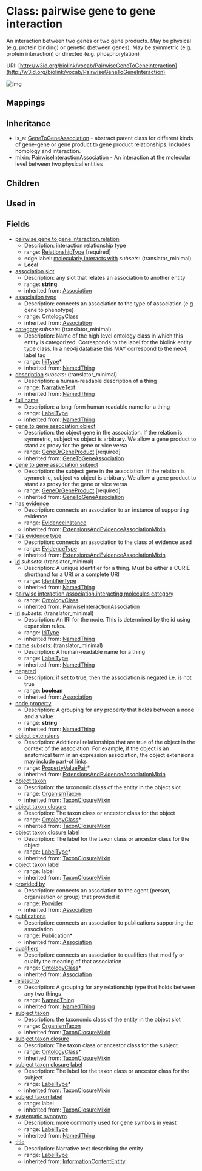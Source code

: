 # Class: pairwise gene to gene interaction


An interaction between two genes or two gene products. May be physical (e.g. protein binding) or genetic (between genes). May be symmetric (e.g. protein interaction) or directed (e.g. phosphorylation)

URI: [http://w3id.org/biolink/vocab/PairwiseGeneToGeneInteraction](http://w3id.org/biolink/vocab/PairwiseGeneToGeneInteraction)

![img](http://yuml.me/diagram/nofunky;dir:TB/class/\[PairwiseGeneToGeneInteraction|name(i):label_type%20%3F;category(i):iri_type%20*;node_property(i):string%20%3F;iri(i):iri_type%20%3F;full_name(i):label_type%20%3F;description(i):narrative_text%20%3F;systematic_synonym(i):label_type%20%3F;title(i):label_type%20%3F;subject_taxon_closure_label(i):label_type%20*;object_taxon_closure_label(i):label_type%20*;has_evidence(i):evidence_instance%20%3F;negated(i):boolean%20%3F;association_slot(i):string%20%3F;id(i):identifier_type%20%3F]-%20interacting%20molecules%20category(i)%20%3F>\[OntologyClass],%20\[PairwiseGeneToGeneInteraction]-%20object(i)>\[MolecularEntity],%20\[PairwiseGeneToGeneInteraction]-%20subject(i)>\[MolecularEntity],%20\[PairwiseGeneToGeneInteraction]-%20provided%20by(i)%20%3F>\[Provider],%20\[PairwiseGeneToGeneInteraction]-%20publications(i)%20*>\[Publication],%20\[PairwiseGeneToGeneInteraction]-%20qualifiers(i)%20*>\[OntologyClass],%20\[PairwiseGeneToGeneInteraction]-%20association%20type(i)%20%3F>\[OntologyClass],%20\[PairwiseGeneToGeneInteraction]-%20has%20evidence%20type(i)%20%3F>\[EvidenceType],%20\[PairwiseGeneToGeneInteraction]-%20object%20extensions(i)%20*>\[PropertyValuePair],%20\[PairwiseGeneToGeneInteraction]-%20object%20taxon%20closure(i)%20*>\[OntologyClass],%20\[PairwiseGeneToGeneInteraction]-%20object%20taxon(i)%20%3F>\[OrganismTaxon],%20\[PairwiseGeneToGeneInteraction]-%20subject%20taxon%20closure(i)%20*>\[OntologyClass],%20\[PairwiseGeneToGeneInteraction]-%20subject%20taxon(i)%20%3F>\[OrganismTaxon],%20\[PairwiseGeneToGeneInteraction]-%20related%20to(i)%20%3F>\[NamedThing],%20\[PairwiseGeneToGeneInteraction]-%20relation>\[RelationshipType],%20\[PairwiseGeneToGeneInteraction]uses%20-.->\[PairwiseInteractionAssociation],%20\[GeneToGeneAssociation]^-\[PairwiseGeneToGeneInteraction])
## Mappings

## Inheritance

 *  is_a: [GeneToGeneAssociation](GeneToGeneAssociation.md) - abstract parent class for different kinds of gene-gene or gene product to gene product relationships. Includes homology and interaction.
 *  mixin: [PairwiseInteractionAssociation](PairwiseInteractionAssociation.md) - An interaction at the molecular level between two physical entities
## Children

## Used in

## Fields

 * [pairwise gene to gene interaction.relation](pairwise_gene_to_gene_interaction_relation.md)
    * Description: interaction relationship type
    * range: [RelationshipType](RelationshipType.md) [required]
    * edge label: [molecularly interacts with](molecularly_interacts_with.md) *subsets*: (translator_minimal)
    * __Local__
 * [association slot](association_slot.md)
    * Description: any slot that relates an association to another entity
    * range: **string**
    * inherited from: [Association](Association.md)
 * [association type](association_type.md)
    * Description: connects an association to the type of association (e.g. gene to phenotype)
    * range: [OntologyClass](OntologyClass.md)
    * inherited from: [Association](Association.md)
 * [category](category.md) *subsets*: (translator_minimal)
    * Description: Name of the high level ontology class in which this entity is categorized. Corresponds to the label for the biolink entity type class. In a neo4j database this MAY correspond to the neo4j label tag
    * range: [IriType](IriType.md)*
    * inherited from: [NamedThing](NamedThing.md)
 * [description](description.md) *subsets*: (translator_minimal)
    * Description: a human-readable description of a thing
    * range: [NarrativeText](NarrativeText.md)
    * inherited from: [NamedThing](NamedThing.md)
 * [full name](full_name.md)
    * Description: a long-form human readable name for a thing
    * range: [LabelType](LabelType.md)
    * inherited from: [NamedThing](NamedThing.md)
 * [gene to gene association.object](gene_to_gene_association_object.md)
    * Description: the object gene in the association. If the relation is symmetric, subject vs object is arbitrary. We allow a gene product to stand as proxy for the gene or vice versa
    * range: [GeneOrGeneProduct](GeneOrGeneProduct.md) [required]
    * inherited from: [GeneToGeneAssociation](GeneToGeneAssociation.md)
 * [gene to gene association.subject](gene_to_gene_association_subject.md)
    * Description: the subject gene in the association. If the relation is symmetric, subject vs object is arbitrary. We allow a gene product to stand as proxy for the gene or vice versa
    * range: [GeneOrGeneProduct](GeneOrGeneProduct.md) [required]
    * inherited from: [GeneToGeneAssociation](GeneToGeneAssociation.md)
 * [has evidence](has_evidence.md)
    * Description: connects an association to an instance of supporting evidence
    * range: [EvidenceInstance](EvidenceInstance.md)
    * inherited from: [ExtensionsAndEvidenceAssociationMixin](ExtensionsAndEvidenceAssociationMixin.md)
 * [has evidence type](has_evidence_type.md)
    * Description: connects an association to the class of evidence used
    * range: [EvidenceType](EvidenceType.md)
    * inherited from: [ExtensionsAndEvidenceAssociationMixin](ExtensionsAndEvidenceAssociationMixin.md)
 * [id](id.md) *subsets*: (translator_minimal)
    * Description: A unique identifier for a thing. Must be either a CURIE shorthand for a URI or a complete URI
    * range: [IdentifierType](IdentifierType.md)
    * inherited from: [NamedThing](NamedThing.md)
 * [pairwise interaction association.interacting molecules category](interacting_molecules_category.md)
    * range: [OntologyClass](OntologyClass.md)
    * inherited from: [PairwiseInteractionAssociation](PairwiseInteractionAssociation.md)
 * [iri](iri.md) *subsets*: (translator_minimal)
    * Description: An IRI for the node. This is determined by the id using expansion rules.
    * range: [IriType](IriType.md)
    * inherited from: [NamedThing](NamedThing.md)
 * [name](name.md) *subsets*: (translator_minimal)
    * Description: A human-readable name for a thing
    * range: [LabelType](LabelType.md)
    * inherited from: [NamedThing](NamedThing.md)
 * [negated](negated.md)
    * Description: if set to true, then the association is negated i.e. is not true
    * range: **boolean**
    * inherited from: [Association](Association.md)
 * [node property](node_property.md)
    * Description: A grouping for any property that holds between a node and a value
    * range: **string**
    * inherited from: [NamedThing](NamedThing.md)
 * [object extensions](object_extensions.md)
    * Description: Additional relationships that are true of the object in the context of the association. For example, if the object is an anatomical term in an expression association, the object extensions may include part-of links
    * range: [PropertyValuePair](PropertyValuePair.md)*
    * inherited from: [ExtensionsAndEvidenceAssociationMixin](ExtensionsAndEvidenceAssociationMixin.md)
 * [object taxon](object_taxon.md)
    * Description: the taxonomic class of the entity in the object slot
    * range: [OrganismTaxon](OrganismTaxon.md)
    * inherited from: [TaxonClosureMixin](TaxonClosureMixin.md)
 * [object taxon closure](object_taxon_closure.md)
    * Description: The taxon class or ancestor class for the object
    * range: [OntologyClass](OntologyClass.md)*
    * inherited from: [TaxonClosureMixin](TaxonClosureMixin.md)
 * [object taxon closure label](object_taxon_closure_label.md)
    * Description: The label for the taxon class or ancestor class for the object
    * range: [LabelType](LabelType.md)*
    * inherited from: [TaxonClosureMixin](TaxonClosureMixin.md)
 * [object taxon label](object_taxon_label.md)
    * range: label
    * inherited from: [TaxonClosureMixin](TaxonClosureMixin.md)
 * [provided by](provided_by.md)
    * Description: connects an association to the agent (person, organization or group) that provided it
    * range: [Provider](Provider.md)
    * inherited from: [Association](Association.md)
 * [publications](publications.md)
    * Description: connects an association to publications supporting the association
    * range: [Publication](Publication.md)*
    * inherited from: [Association](Association.md)
 * [qualifiers](qualifiers.md)
    * Description: connects an association to qualifiers that modify or qualify the meaning of that association
    * range: [OntologyClass](OntologyClass.md)*
    * inherited from: [Association](Association.md)
 * [related to](related_to.md)
    * Description: A grouping for any relationship type that holds between any two things
    * range: [NamedThing](NamedThing.md)
    * inherited from: [NamedThing](NamedThing.md)
 * [subject taxon](subject_taxon.md)
    * Description: the taxonomic class of the entity in the object slot
    * range: [OrganismTaxon](OrganismTaxon.md)
    * inherited from: [TaxonClosureMixin](TaxonClosureMixin.md)
 * [subject taxon closure](subject_taxon_closure.md)
    * Description: The taxon class or ancestor class for the subject
    * range: [OntologyClass](OntologyClass.md)*
    * inherited from: [TaxonClosureMixin](TaxonClosureMixin.md)
 * [subject taxon closure label](subject_taxon_closure_label.md)
    * Description: The label for the taxon class or ancestor class for the subject
    * range: [LabelType](LabelType.md)*
    * inherited from: [TaxonClosureMixin](TaxonClosureMixin.md)
 * [subject taxon label](subject_taxon_label.md)
    * range: label
    * inherited from: [TaxonClosureMixin](TaxonClosureMixin.md)
 * [systematic synonym](systematic_synonym.md)
    * Description: more commonly used for gene symbols in yeast
    * range: [LabelType](LabelType.md)
    * inherited from: [NamedThing](NamedThing.md)
 * [title](title.md)
    * Description: Narrative text describing the entity
    * range: [LabelType](LabelType.md)
    * inherited from: [InformationContentEntity](InformationContentEntity.md)
